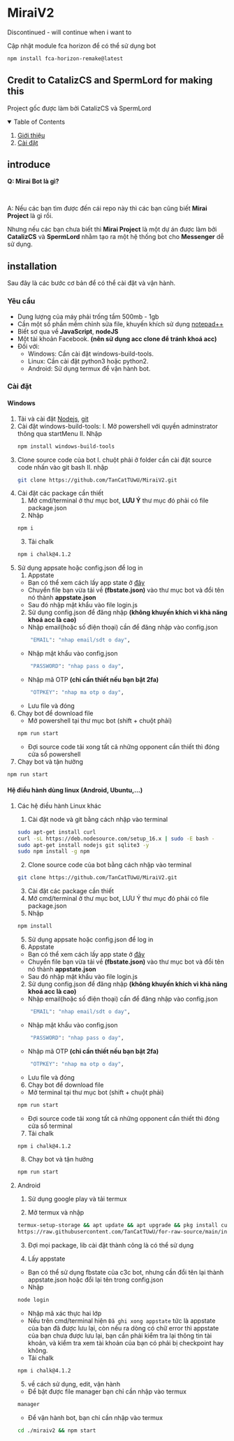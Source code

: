 # MiraiV2
<p>Discontinued - will continue when i want to</p>
<p>Cập nhật module fca horizon để có thể sử dụng bot</p>

```sh
npm install fca-horizon-remake@latest
```
## Credit to CatalizCS and SpermLord for making this
Project gốc được làm bởi CatalizCS và SpermLord
<!-- TABLES OF CONTENT -->
<details open="open">
    <summary>Table of Contents</summary>
    <ol>
        <li><a href="#introduce">Giới thiệu</a></li>
        <li><a href="#installation">Cài đặt</a></li>
    </ol>
</details>

<!-- ABOUT -->
## introduce
<p><strong>Q: Mirai Bot là gì?</strong></p>
<br />
<p>
A: Nếu các bạn tìm được đến cái repo này thì các bạn cũng biết <strong>Mirai Project</strong> là gì rồi.
</p>
<p>
Nhưng nếu các bạn chưa biết thì <strong>Mirai Project</strong> là một dự án được làm bởi <strong>CatalizCS</strong> và <strong>SpermLord</strong> nhằm tạo ra một hệ thống bot cho <strong>Messenger</strong> dễ sử dụng.
</p>

<!-- INSTALLATION -->
## installation

Sau đây là các bước cơ bản để có thể cài đặt và vận hành.

### Yêu cầu

- Dung lượng của máy phải trống tầm 500mb - 1gb
- Cần một số phần mềm chỉnh sửa file, khuyến khích sử dụng [notepad++](https://notepad-plus-plus.org/downloads/)
- Biết sơ qua về <strong>JavaScript</strong>, <strong>nodeJS</strong>
- Một tài khoản Facebook. <strong>(nên sử dụng acc clone để tránh khoá acc)</strong>
- Đối với:
    - Windows: Cần cài đặt windows-build-tools.
    - Linux: Cần cài đặt python3 hoặc python2.
    - Android: Sử dụng termux để vận hành bot.
### Cài đặt
#### Windows
1. Tải và cài đặt [Nodejs](https://nodejs.org/en/), [git](https://git-scm.com/)
2. Cài đặt windows-build-tools:
    I. Mở powershell với quyền adminstrator thông qua startMenu
    II. Nhập 
     ```sh
     npm install windows-build-tools
     ```
3. Clone source code của bot
    I. chuột phải ở folder cần cài đặt source code nhấn vào git bash
    II. nhập
    ```sh
    git clone https://github.com/TanCatTUwU/MiraiV2.git
    ```
4. Cài đặt các package cần thiết
    1. Mở cmd/terminal ở thư mục bot, <strong>LƯU Ý</strong> thư mục đó phải có file package.json
    2. Nhập
    ```sh
    npm i
    ```
    3. Tải chalk
    ```sh
    npm i chalk@4.1.2
    ```
5. Sử dụng appsate hoặc config.json để log in
    1. Appstate
    - Bạn có thể xem cách lấy app state ở [đây](https://github.com/c3cbot/c3c-fbstate)
    - Chuyển file bạn vừa tải về <strong>(fbstate.json)</strong> vào thư mục bot và đổi tên nó thành <strong>appstate.json</strong>
    - Sau đó nhập mật khẩu vào file login.js
    2. Sử dụng config.json để đăng nhập <strong>(không khuyến khích vì khả năng khoá acc là cao)</strong>
    - Nhập email(hoặc số điện thoại) cần để đăng nhập vào config.json
    ```sh
        "EMAIL": "nhap email/sdt o day",
    ```
    - Nhập mật khẩu vào config.json
    ```sh
        "PASSWORD": "nhap pass o day",
    ```
    - Nhập mã OTP <strong>(chỉ cần thiết nếu bạn bật 2fa)</strong>
    ```sh
        "OTPKEY": "nhap ma otp o day",
    ```
    - Lưu file và đóng
6. Chạy bot để download file
    - Mở powershell tại thư mục bot (shift + chuột phải)
    ```sh
    npm run start
    ```
    - Đợi source code tải xong tất cả những opponent cần thiết thì đóng cửa sổ powershell
7. Chạy bot và tận hưởng
```sh
npm run start
```
#### Hệ điều hành dùng linux (Android, Ubuntu,...)
1. Các hệ điều hành Linux khác
   1. Cài đặt node và git bằng cách nhập vào terminal
    ```sh
    sudo apt-get install curl
    curl -sL https://deb.nodesource.com/setup_16.x | sudo -E bash -
    sudo apt-get install nodejs git sqlite3 -y
    sudo npm install -g npm
    ```

   2. Clone source code của bot bằng cách nhập vào terminal
    ```sh
    git clone https://github.com/TanCatTUwU/MiraiV2.git
    ```

   3. Cài đặt các package cần thiết
    1. Mở cmd/terminal ở thư mục bot, LƯU Ý thư mục đó phải có file package.json
    2. Nhập
    ```sh
    npm install
    ``` 
   5. Sử dụng appsate hoặc config.json để log in
    1. Appstate
    - Bạn có thể xem cách lấy app state ở [đây](https://github.com/c3cbot/c3c-fbstate)
    - Chuyển file bạn vừa tải về <strong>(fbstate.json)</strong> vào thư mục bot và đổi tên nó thành <strong>appstate.json</strong>
    - Sau đó nhập mật khẩu vào file login.js
    2. Sử dụng config.json để đăng nhập <strong>(không khuyến khích vì khả năng khoá acc là cao)</strong>
    - Nhập email(hoặc số điện thoại) cần để đăng nhập vào config.json
    ```sh
        "EMAIL": "nhap email/sdt o day",
    ```
    - Nhập mật khẩu vào config.json
    ```sh
        "PASSWORD": "nhap pass o day",
    ```
    - Nhập mã OTP <strong>(chỉ cần thiết nếu bạn bật 2fa)</strong>
    ```sh
        "OTPKEY": "nhap ma otp o day",
    ```
    - Lưu file và đóng
    6. Chạy bot để download file
    - Mở terminal tại thư mục bot (shift + chuột phải)
    ```sh
    npm run start
    ```
    - Đợi source code tải xong tất cả những opponent cần thiết thì đóng cửa sổ terminal
    7. Tải chalk
    ```sh
    npm i chalk@4.1.2
    ```
    8. Chạy bot và tận hưởng
    ```sh
    npm run start
    ```
2. Android
    1. Sử dụng google play và tải termux

    2. Mở termux và nhập
    ```sh
    termux-setup-storage && apt update && apt upgrade && pkg install curl -y && bash <(curl -s
    https://raw.githubusercontent.com/TanCatTUwU/for-raw-source/main/install.sh)
    ```

    3. Đợi mọi package, lib cài đặt thành công là có thể sử dụng

    4. Lấy appstate
    - Bạn có thể sử dụng fbstate của c3c bot, nhưng cần đổi tên lại thành appstate.json hoặc đổi lại tên trong config.json
    - Nhập
    ```sh
    node login
    ```
    - Nhập mã xác thực hai lớp
    - Nếu trên cmd/terminal hiện ```Đã ghi xong appstate``` tức là appstate của bạn đã được lưu lại, còn nếu ra dòng có chữ error thì appstate của bạn chưa được lưu lại, bạn cần phải kiểm tra lại thông tin tài khoản, và kiểm tra xem tài khoản của bạn có phải bị checkpoint hay không.
    - Tải chalk
    ```sh
    npm i chalk@4.1.2
    ```
    5. về cách sử dụng, edit, vận hành
      - Để bật được file manager bạn chỉ cần nhập vào termux
      ```sh
      manager
      ```
      - Để vận hành bot, bạn chỉ cần nhập vào termux
      ```sh
      cd ./miraiv2 && npm start
      ```
